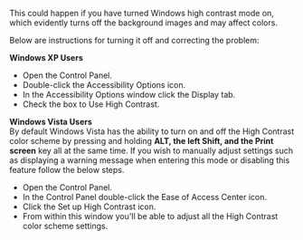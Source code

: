 ---
---
This could happen if you have turned Windows high contrast mode on, which evidently turns off the background images and may affect colors.

Below are instructions for turning it off and correcting the problem:

**Windows XP Users**

*   Open the Control Panel.
*   Double-click the Accessibility Options icon.
*   In the Accessibility Options window click the Display tab.
*   Check the box to Use High Contrast.

**Windows Vista Users**  
By default Windows Vista has the ability to turn on and off the High Contrast color scheme by pressing and holding **ALT, the left Shift, and the Print screen** key all at the same time. If you wish to manually adjust settings such as displaying a warning message when entering this mode or disabling this feature follow the below steps.

*   Open the Control Panel.
*   In the Control Panel double-click the Ease of Access Center icon.
*   Click the Set up High Contrast icon.
*   From within this window you'll be able to adjust all the High Contrast color scheme settings.